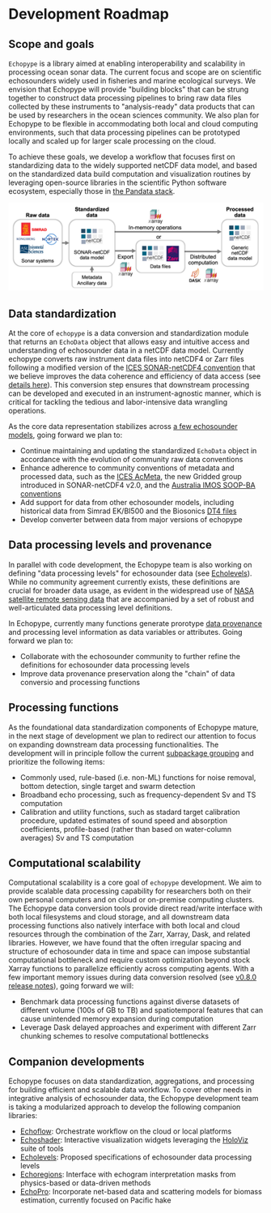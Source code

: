 # Development Roadmap


## Scope and goals
`Echopype` is a library aimed at enabling interoperability and scalability in processing ocean sonar data. The current focus and scope are on scientific echosounders widely used in fisheries and marine ecological surveys. We envision that Echopype will provide "building blocks" that can be strung together to construct data processing pipelines to bring raw data files collected by these instruments to "analysis-ready" data products that can be used by researchers in the ocean sciences community. We also plan for Echopype to be flexible in accommodating both local and cloud computing environments, such that data processing pipelines can be prototyped locally and scaled up for larger scale processing on the cloud.

To achieve these goals, we develop a workflow that focuses first on standardizing data to the widely supported netCDF data model, and based on the standardized data build computation and visualization routines by leveraging open-source libraries in the scientific Python software ecosystem, especially those in [the Pandata stack](https://github.com/panstacks/pandata?tab=readme-ov-file).

![workflow](./images/workflow_v2.png)



## Data standardization

At the core of `echopype` is a data conversion and standardization module that returns an `EchoData` object that allows easy and intuitive access and understanding of echosounder data in a netCDF data model. Currently echopype converts raw instrument data files into netCDF4 or Zarr files following a modified version of the [ICES SONAR-netCDF4 convention](https://github.com/ices-publications/SONAR-netCDF4/) that we believe improves the data coherence and efficiency of data access (see [details here](./data-format-sonarnetcdf4)). This conversion step ensures that downstream processing can be developed and executed in an instrument-agnostic manner, which is critical for tackling the tedious and labor-intensive data wrangling operations.

As the core data representation stabilizes across [a few echosounder models](https://echopype.readthedocs.io/en/stable/convert.html#supported-raw-file-types), going forward we plan to:
- Continue maintaining and updating the standardized `EchoData` object in accordance with the evolution of community raw data conventions
- Enhance adherence to community conventions of metadata and processed data, such as the [ICES AcMeta](https://github.com/ices-publications/AcMeta), the new Gridded group introduced in SONAR-netCDF4 v2.0, and the [Australia IMOS SOOP-BA conventions](https://imos.org.au/fileadmin/user_upload/shared/SOOP/BASOOP/SOOP-BA_NetCDF_Conventions_Version_2.2.pdf)
- Add support for data from other echosounder models, including historical data from Simrad EK/BI500 and the Biosonics [DT4 files](https://www.biosonicsinc.com/download/dt4-file-format-specification/)
- Develop converter between data from major versions of echopype



## Data processing levels and provenance

In parallel with code development, the Echopype team is also working on defining "data processing levels" for echosounder data (see [Echolevels](https://echolevels.readthedocs.io/en/latest/)). While no community agreement currently exists, these definitions are crucial for broader data usage, as evident in the widespread use of [NASA satellite remote sensing data](https://link.springer.com/referenceworkentry/10.1007/978-0-387-36699-9_36) that are accompanied by a set of robust and well-articulated data processing level definitions.

In Echopype, currently many functions generate prorotype [data provenance](https://eos.org/opinions/the-importance-of-data-set-provenance-for-science) and processing level information as data variables or attributes. Going forward we plan to:
- Collaborate with the echosounder community to further refine the definitions for echosounder data processing levels
- Improve data provenance preservation along the "chain" of data conversio and processing functions



## Processing functions

As the foundational data standardization components of Echopype mature, in the next stage of development we plan to redirect our attention to focus on expanding downstream data processing functionalities. The development will in principle follow the current [subpackage grouping](data-proc-func) and prioritize the following items:
- Commonly used, rule-based (i.e. non-ML) functions for noise removal, bottom detection, single target and swarm detection
- Broadband echo processing, such as frequency-dependent Sv and TS computation
- Calibration and utility functions, such as stadard target calibration procedure, updated estimates of sound speed and absorption coefficients, profile-based (rather than based on water-column averages) Sv and TS computation



## Computational scalability

Computational scalability is a core goal of `echopype` development. We aim to provide scalable data processing capability for researchers both on their own personal computers and on cloud or on-premise computing clusters. The Echopype data conversion tools provide direct read/write interface with both local filesystems and cloud storage, and all downstream data processing functions also natively interface with both local and cloud resources through the combination of the Zarr, Xarray, Dask, and related libraries. However, we have found that the often irregular spacing and structure of echosounder data in time and space can impose substantial computational bottleneck and require custom optimization beyond stock Xarray functions to parallelize efficiently across computing agents. With a few important memory issues during data conversion resolved (see [v0.8.0 release notes](https://echopype.readthedocs.io/en/stable/whats-new.html#v0-8-0-2023-august-27)), going forward we will:
- Benchmark data processing functions against diverse datasets of different volume (100s of GB to TB) and spatiotemporal features that can cause unintended memory expansion during computation
- Leverage Dask delayed approaches and experiment with different Zarr chunking schemes to resolve computational bottlenecks



## Companion developments

Echopype focuses on data standardization, aggregations, and processing for building efficient and scalable data workflow. To cover other needs in integrative analysis of echosounder data, the Echopype development team is taking a modularized approach to develop the following companion libraries:

- [Echoflow](https://github.com/OSOceanAcoustics/echoflow): Orchestrate workflow on the cloud or local platforms
- [Echoshader](https://github.com/OSOceanAcoustics/echoshader): Interactive visualization widgets leveraging the [HoloViz](https://holoviz.org/) suite of tools
- [Echolevels](https://github.com/OSOceanAcoustics/echolevels): Proposed specifications of echosounder data processing levels
- [Echoregions](https://github.com/OSOceanAcoustics/echoregions): Interface with echogram interpretation masks from physics-based or data-driven methods
- [EchoPro](https://github.com/uw-echospace/EchoPro): Incorporate net-based data and scattering models for biomass estimation, currently focused on Pacific hake
<!-- - [Echopydantic](https://github.com/OSOceanAcoustics/echopydantic): provide convention-related functionalities, such as definitions and compliance checking -->
